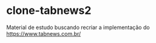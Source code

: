 # clone-tabnews2
Material de estudo buscando recriar a implementação do https://www.tabnews.com.br/

